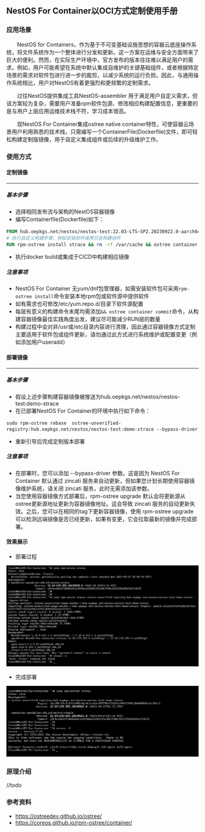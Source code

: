 ## NestOS For Container以OCI方式定制使用手册


### 应用场景

&emsp;&emsp;NestOS for Containers，作为基于不可变基础设施思想的容器云底座操作系统，将文件系统作为一个整体进行分发和更新。这一方案在运维与安全方面带来了巨大的便利。然而，在实际生产环境中，官方发布的版本往往难以满足用户的需求。例如，用户可能希望在系统中默认集成自维护的关键基础组件，或者根据特定场景的需求对软件包进行进一步的裁剪，以减少系统的运行负担。因此，与通用操作系统相比，用户对NestOS有着更强烈和更频繁的定制需求。<br>

&emsp;&emsp;过往NestOS提供集成工具NestOS-assembler 用于满足用户自定义需求，但该方案较为复杂，需要用户准备rpm软件包源、修改相应构建配置信息，更重要的是与用户上层应用运维技术栈不符，学习成本很高。<br>

&emsp;&emsp;现NestOS For Container集成ostree native container特性，可使容器云场景用户利用熟悉的技术栈，只需编写一个ContainerFile(Dockerfile)文件，即可轻松构建定制版镜像，用于自定义集成组件或后续的升级维护工作。<br>

### 使用方式

#### 定制镜像
-------
##### 基本步骤
- 选择相同发布流与架构的NestOS容器镜像
- 编写Containerfile(Dockerfile)如下：
```dockerfile
FROM hub.oepkgs.net/nestos/nestos-test:22.03-LTS-SP2.20230922.0-aarch64
# 执行自定义构建步骤，例如安装软件或拷贝自构建组件
RUN rpm-ostree install strace && rm -rf /var/cache && ostree container commit
```
- 执行docker build或集成于CICD中构建相应镜像

##### 注意事项
- NestOS For Container 无yum/dnf包管理器，如需安装软件包可采用`rpm-ostree install`命令安装本地rpm包或软件源中提供软件
- 如有需求也可修改/etc/yum.repo.d/目录下软件源配置
- 每层有意义的构建命令末尾均需添加`&& ostree container commit`命令，从构建容器镜像最佳实践角度出发，建议尽可能减少RUN层的数量
- 构建过程中会对非/usr或/etc目录内容进行清理，因此通过容器镜像方式定制主要适用于软件包或组件更新，请勿通过此方式进行系统维护或配置变更（例如添加用户useradd）

#### 部署镜像
-------
##### 基本步骤
- 假设上述步骤构建容器镜像被推送为hub.oepkgs.net/nestos/nestos-test:demo-strace
- 在已部署NestOS For Container的环境中执行如下命令：
```shell
sudo rpm-ostree rebase  ostree-unverified-registry:hub.oepkgs.net/nestos/nestos-test:demo-strace --bypass-driver
```
- 重新引导后完成定制版本部署

##### 注意事项
- 在部署时，您可以添加 --bypass-driver 参数。这是因为 NestOS For Container 默认通过 zincati 服务来自动更新，但如果您计划长期使用容器镜像维护系统，请关闭 zincati 服务，此时无需添加该参数。
- 当您使用容器镜像方式部署后，rpm-ostree upgrade 默认会将更新源从ostree更新源地址更新为容器镜像地址。这会导致 zincati 服务的自动更新失效。之后，您可以在相同的tag下更新容器镜像，使用 rpm-ostree upgrade 可以检测远端镜像是否已经更新，如果有变更，它会拉取最新的镜像并完成部署。
	
#### 效果展示
- 部署过程

![部署过程](/docs/zh/graph/NestOS-For-Container以OCI方式定制/部署过程.png)

- 完成部署

![完成部署](/docs/zh/graph/NestOS-For-Container以OCI方式定制/完成部署.png)

### 原理介绍
//todo


### 参考资料
- https://ostreedev.github.io/ostree/
- https://coreos.github.io/rpm-ostree/container/
